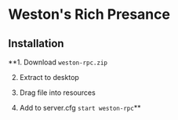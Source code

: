 # Weston's Rich Presance 

## Installation
**1. Download ```weston-rpc.zip```

2. Extract to desktop

3. Drag file into resources 

4. Add to server.cfg ```start weston-rpc```**
